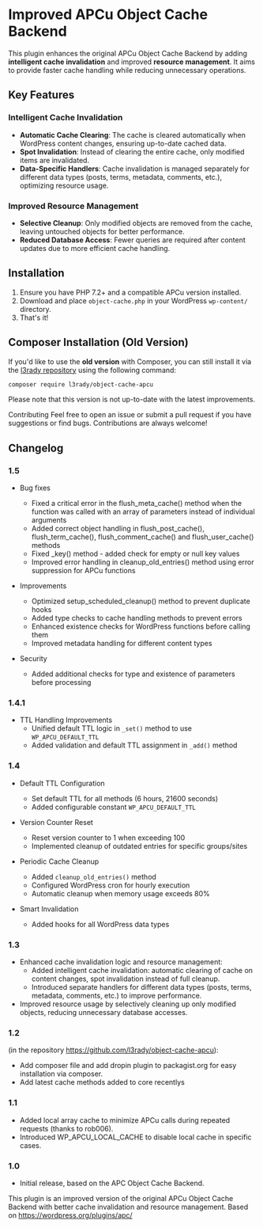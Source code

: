 # Improved APCu Object Cache Backend

This plugin enhances the original APCu Object Cache Backend by adding **intelligent cache invalidation** and improved **resource management**. It aims to provide faster cache handling while reducing unnecessary operations.

## Key Features

### Intelligent Cache Invalidation
- **Automatic Cache Clearing**: The cache is cleared automatically when WordPress content changes, ensuring up-to-date cached data.
- **Spot Invalidation**: Instead of clearing the entire cache, only modified items are invalidated.
- **Data-Specific Handlers**: Cache invalidation is managed separately for different data types (posts, terms, metadata, comments, etc.), optimizing resource usage.

### Improved Resource Management
- **Selective Cleanup**: Only modified objects are removed from the cache, leaving untouched objects for better performance.
- **Reduced Database Access**: Fewer queries are required after content updates due to more efficient cache handling.


## Installation

1. Ensure you have PHP 7.2+ and a compatible APCu version installed.
2. Download and place `object-cache.php` in your WordPress `wp-content/` directory.
3. That's it!

## Composer Installation (Old Version)
If you'd like to use the **old version** with Composer, you can still install it via the [l3rady repository](https://github.com/l3rady/object-cache-apcu) using the following command:

```bash
composer require l3rady/object-cache-apcu
```
Please note that this version is not up-to-date with the latest improvements.

Contributing
Feel free to open an issue or submit a pull request if you have suggestions or find bugs. Contributions are always welcome!

## Changelog

### 1.5
- Bug fixes
  - Fixed a critical error in the flush_meta_cache() method when the function was called with an array of parameters instead of individual arguments
  - Added correct object handling in flush_post_cache(), flush_term_cache(), flush_comment_cache() and flush_user_cache() methods
  - Fixed _key() method - added check for empty or null key values
  - Improved error handling in cleanup_old_entries() method using error suppression for APCu functions


- Improvements
  - Optimized setup_scheduled_cleanup() method to prevent duplicate hooks
  - Added type checks to cache handling methods to prevent errors
  - Enhanced existence checks for WordPress functions before calling them
  - Improved metadata handling for different content types

- Security
  - Added additional checks for type and existence of parameters before processing

### 1.4.1

- TTL Handling Improvements
  - Unified default TTL logic in `_set()` method to use `WP_APCU_DEFAULT_TTL`
  - Added validation and default TTL assignment in `_add()` method

### 1.4

- Default TTL Configuration
  - Set default TTL for all methods (6 hours, 21600 seconds)
  - Added configurable constant `WP_APCU_DEFAULT_TTL`

- Version Counter Reset
  - Reset version counter to 1 when exceeding 100
  - Implemented cleanup of outdated entries for specific groups/sites

- Periodic Cache Cleanup
  - Added `cleanup_old_entries()` method
  - Configured WordPress cron for hourly execution
  - Automatic cleanup when memory usage exceeds 80%

- Smart Invalidation
  - Added hooks for all WordPress data types

### 1.3
- Enhanced cache invalidation logic and resource management:
  - Added intelligent cache invalidation: automatic clearing of cache on content changes, spot invalidation instead of full cleanup.
  - Introduced separate handlers for different data types (posts, terms, metadata, comments, etc.) to improve performance.
- Improved resource usage by selectively cleaning up only modified objects, reducing unnecessary database accesses.

### 1.2
(in the repository https://github.com/l3rady/object-cache-apcu):
- Add composer file and add dropin plugin to packagist.org for easy installation via composer.
- Add latest cache methods added to core recentlys

### 1.1
- Added local array cache to minimize APCu calls during repeated requests (thanks to rob006).
- Introduced WP_APCU_LOCAL_CACHE to disable local cache in specific cases.

### 1.0
- Initial release, based on the APC Object Cache Backend.

This plugin is an improved version of the original APCu Object Cache Backend with better cache invalidation and resource management.
Based on https://wordpress.org/plugins/apc/
